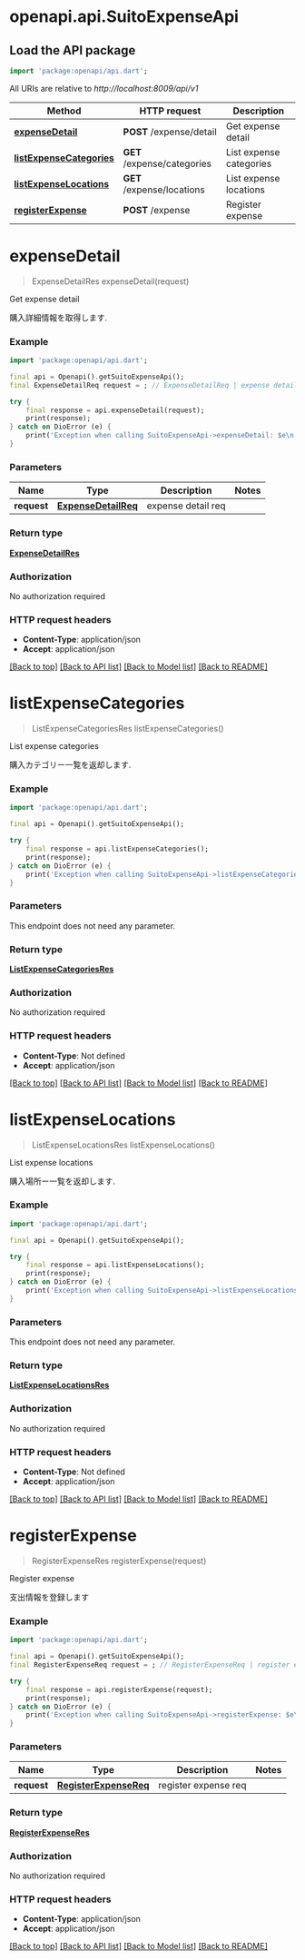 # openapi.api.SuitoExpenseApi

## Load the API package
```dart
import 'package:openapi/api.dart';
```

All URIs are relative to *http://localhost:8009/api/v1*

Method | HTTP request | Description
------------- | ------------- | -------------
[**expenseDetail**](SuitoExpenseApi.md#expensedetail) | **POST** /expense/detail | Get expense detail
[**listExpenseCategories**](SuitoExpenseApi.md#listexpensecategories) | **GET** /expense/categories | List expense categories
[**listExpenseLocations**](SuitoExpenseApi.md#listexpenselocations) | **GET** /expense/locations | List expense locations
[**registerExpense**](SuitoExpenseApi.md#registerexpense) | **POST** /expense | Register expense


# **expenseDetail**
> ExpenseDetailRes expenseDetail(request)

Get expense detail

購入詳細情報を取得します.

### Example
```dart
import 'package:openapi/api.dart';

final api = Openapi().getSuitoExpenseApi();
final ExpenseDetailReq request = ; // ExpenseDetailReq | expense detail req

try {
    final response = api.expenseDetail(request);
    print(response);
} catch on DioError (e) {
    print('Exception when calling SuitoExpenseApi->expenseDetail: $e\n');
}
```

### Parameters

Name | Type | Description  | Notes
------------- | ------------- | ------------- | -------------
 **request** | [**ExpenseDetailReq**](ExpenseDetailReq.md)| expense detail req | 

### Return type

[**ExpenseDetailRes**](ExpenseDetailRes.md)

### Authorization

No authorization required

### HTTP request headers

 - **Content-Type**: application/json
 - **Accept**: application/json

[[Back to top]](#) [[Back to API list]](../README.md#documentation-for-api-endpoints) [[Back to Model list]](../README.md#documentation-for-models) [[Back to README]](../README.md)

# **listExpenseCategories**
> ListExpenseCategoriesRes listExpenseCategories()

List expense categories

購入カテゴリー一覧を返却します.

### Example
```dart
import 'package:openapi/api.dart';

final api = Openapi().getSuitoExpenseApi();

try {
    final response = api.listExpenseCategories();
    print(response);
} catch on DioError (e) {
    print('Exception when calling SuitoExpenseApi->listExpenseCategories: $e\n');
}
```

### Parameters
This endpoint does not need any parameter.

### Return type

[**ListExpenseCategoriesRes**](ListExpenseCategoriesRes.md)

### Authorization

No authorization required

### HTTP request headers

 - **Content-Type**: Not defined
 - **Accept**: application/json

[[Back to top]](#) [[Back to API list]](../README.md#documentation-for-api-endpoints) [[Back to Model list]](../README.md#documentation-for-models) [[Back to README]](../README.md)

# **listExpenseLocations**
> ListExpenseLocationsRes listExpenseLocations()

List expense locations

購入場所ー一覧を返却します.

### Example
```dart
import 'package:openapi/api.dart';

final api = Openapi().getSuitoExpenseApi();

try {
    final response = api.listExpenseLocations();
    print(response);
} catch on DioError (e) {
    print('Exception when calling SuitoExpenseApi->listExpenseLocations: $e\n');
}
```

### Parameters
This endpoint does not need any parameter.

### Return type

[**ListExpenseLocationsRes**](ListExpenseLocationsRes.md)

### Authorization

No authorization required

### HTTP request headers

 - **Content-Type**: Not defined
 - **Accept**: application/json

[[Back to top]](#) [[Back to API list]](../README.md#documentation-for-api-endpoints) [[Back to Model list]](../README.md#documentation-for-models) [[Back to README]](../README.md)

# **registerExpense**
> RegisterExpenseRes registerExpense(request)

Register expense

支出情報を登録します

### Example
```dart
import 'package:openapi/api.dart';

final api = Openapi().getSuitoExpenseApi();
final RegisterExpenseReq request = ; // RegisterExpenseReq | register expense req

try {
    final response = api.registerExpense(request);
    print(response);
} catch on DioError (e) {
    print('Exception when calling SuitoExpenseApi->registerExpense: $e\n');
}
```

### Parameters

Name | Type | Description  | Notes
------------- | ------------- | ------------- | -------------
 **request** | [**RegisterExpenseReq**](RegisterExpenseReq.md)| register expense req | 

### Return type

[**RegisterExpenseRes**](RegisterExpenseRes.md)

### Authorization

No authorization required

### HTTP request headers

 - **Content-Type**: application/json
 - **Accept**: application/json

[[Back to top]](#) [[Back to API list]](../README.md#documentation-for-api-endpoints) [[Back to Model list]](../README.md#documentation-for-models) [[Back to README]](../README.md)

